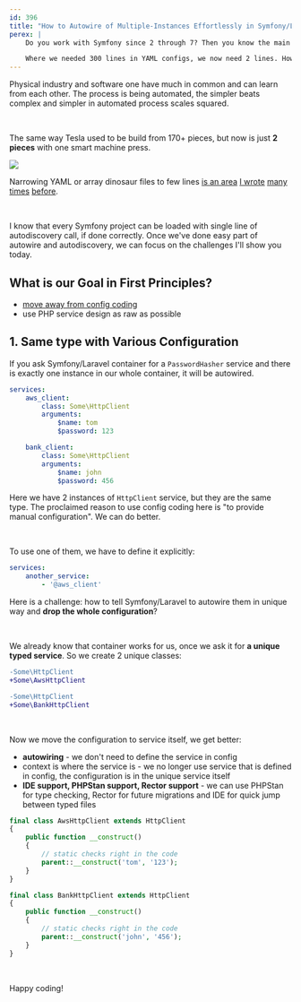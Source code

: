 ```yaml
---
id: 396
title: "How to Autowire of Multiple-Instances Effortlessly in Symfony/Laravel"
perex: |
    Do you work with Symfony since 2 through 7? Then you know the main challange in the upgrade path is to trim your YAML configs to minimum.

    Where we needed 300 lines in YAML configs, we now need 2 lines. How to get there fast and reliable? I'll show 3 trick we use in Symfony project to get there.
---
```


Physical industry and software one have much in common and can learn from each other. The process is being automated, the simpler beats complex and simpler in automated process scales squared.

<br>

The same way Tesla used to be build from 170+ pieces,
but now is just **2 pieces** with one smart machine press.


<img src="https://github.com/TomasVotruba/tomasvotruba.com/assets/924196/14e46986-656c-4891-8c90-1d5df0a68144" class="img-thumbnail mt-3 mb-3">

<br>

Narrowing YAML or array dinosaur files to few lines [is an area](https://tomasvotruba.com/blog/run-config-transformer-in-ci-everyday-to-keep-yaml-away) [I wrote](https://tomasvotruba.com/blog/2020/07/27/how-to-switch-from-yaml-xml-configs-to-php-today-with-migrify) [many times](https://tomasvotruba.com/blog/2020/07/16/10-cool-features-you-get-after-switching-from-yaml-to-php-configs) [before](http://localhost:8000/blog/2019/07/22/how-to-convert-listeners-to-subscribers-and-reduce-your-configs).

<br>

I know that every Symfony project can be loaded with single line of autodiscovery call, if done correctly. Once we've done easy part of autowire and autodiscovery, we can focus on the challenges I'll show you today.

## What is our Goal in First Principles?

* [move away from config coding](/blog/2019/02/14/why-config-coding-sucks)
* use PHP service design as raw as possible

## 1. Same type with Various Configuration

If you ask Symfony/Laravel container for a `PasswordHasher` service and there is exactly one instance in our whole container, it will be autowired.

```yaml
services:
    aws_client:
        class: Some\HttpClient
        arguments:
            $name: tom
            $password: 123

    bank_client:
        class: Some\HttpClient
        arguments:
            $name: john
            $password: 456
```

Here we have 2 instances of `HttpClient` service, but they are the same type.
The proclaimed reason to use config coding here is "to provide manual configuration". We can do better.

<br>

To use one of them, we have to define it explicitly:

```yaml
services:
    another_service:
        - '@aws_client'
```

Here is a challenge: how to tell Symfony/Laravel to autowire them in unique way and **drop the whole configuration**?

<br>

We already know that container works for us, once we ask it for **a unique typed service**. So we create 2 unique classes:

```diff
-Some\HttpClient
+Some\AwsHttpClient

-Some\HttpClient
+Some\BankHttpClient
```

<br>

Now we move the configuration to service itself, we get better:

* **autowiring** - we don't need to define the service in config
* context is where the service is - we no longer use service that is defined in config, the configuration is in the unique service itself
* **IDE support, PHPStan support, Rector support** - we can use PHPStan for type checking, Rector for future migrations and IDE for quick jump between typed files

```php
final class AwsHttpClient extends HttpClient
{
    public function __construct()
    {
        // static checks right in the code
        parent::__construct('tom', '123');
    }
}
```


```php
final class BankHttpClient extends HttpClient
{
    public function __construct()
    {
        // static checks right in the code
        parent::__construct('john', '456');
    }
}
```

<br>

Happy coding!

